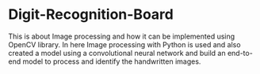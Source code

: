 # Digit-Recognition-Board

This is about Image processing and how it can be implemented using OpenCV library. In here Image processing with Python is used and also created a model using a convolutional neural network and build an end-to-end model to process and identify the handwritten images. 

